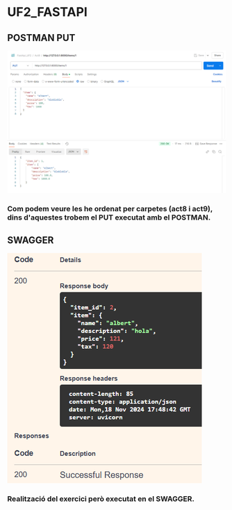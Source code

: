 # UF2_FASTAPI
## POSTMAN PUT
![POSTMAN PUT](image.png)
### Com podem veure les he ordenat per carpetes (act8 i act9), dins d'aquestes trobem el PUT executat amb el POSTMAN.

## SWAGGER
![SWAGGER PUT](image-1.png)
### Realització del exercici però executat en el SWAGGER.